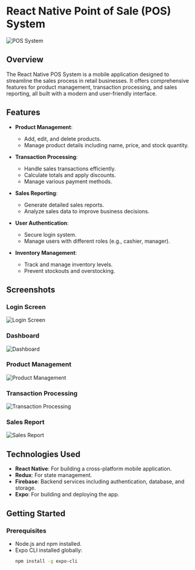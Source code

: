 # React Native Point of Sale (POS) System

![POS System](./assets/pos-system-banner.png)

## Overview

The React Native POS System is a mobile application designed to streamline the sales process in retail businesses. It offers comprehensive features for product management, transaction processing, and sales reporting, all built with a modern and user-friendly interface.

## Features

- **Product Management**: 
  - Add, edit, and delete products.
  - Manage product details including name, price, and stock quantity.

- **Transaction Processing**: 
  - Handle sales transactions efficiently.
  - Calculate totals and apply discounts.
  - Manage various payment methods.

- **Sales Reporting**: 
  - Generate detailed sales reports.
  - Analyze sales data to improve business decisions.

- **User Authentication**: 
  - Secure login system.
  - Manage users with different roles (e.g., cashier, manager).

- **Inventory Management**: 
  - Track and manage inventory levels.
  - Prevent stockouts and overstocking.

## Screenshots

### Login Screen
![Login Screen](./assets/screenshots/login.png)

### Dashboard
![Dashboard](./assets/screenshots/dashboard.png)

### Product Management
![Product Management](./assets/screenshots/product-management.png)

### Transaction Processing
![Transaction Processing](./assets/screenshots/transaction-processing.png)

### Sales Report
![Sales Report](./assets/screenshots/sales-report.png)

## Technologies Used

- **React Native**: For building a cross-platform mobile application.
- **Redux**: For state management.
- **Firebase**: Backend services including authentication, database, and storage.
- **Expo**: For building and deploying the app.

## Getting Started

### Prerequisites

- Node.js and npm installed.
- Expo CLI installed globally:
  ```bash
  npm install -g expo-cli
